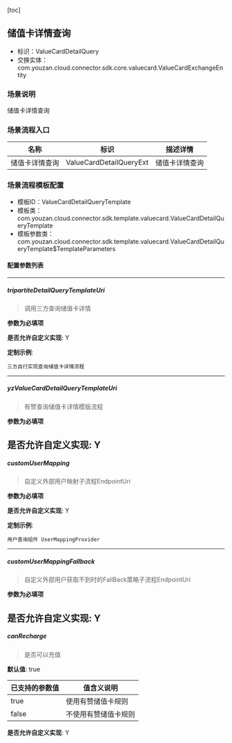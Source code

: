 [toc]

## 储值卡详情查询
- 标识：ValueCardDetailQuery
- 交换实体：com.youzan.cloud.connector.sdk.core.valuecard.ValueCardExchangeEntity
### 场景说明
储值卡详情查询
### 场景流程入口

名称 | 标识 | 描述详情
---|---|---
储值卡详情查询 | ValueCardDetailQueryExt | 储值卡详情查询

### 场景流程模板配置
- 模板ID：ValueCardDetailQueryTemplate
- 模板类：com.youzan.cloud.connector.sdk.template.valuecard.ValueCardDetailQueryTemplate
- 模板参数类：com.youzan.cloud.connector.sdk.template.valuecard.ValueCardDetailQueryTemplate$TemplateParameters

#### 配置参数列表

---
##### tripartiteDetailQueryTemplateUri
> 调用三方查询储值卡详情

**参数为必填项**


**是否允许自定义实现**: Y

**定制示例**:
```
三方自行实现查询储值卡详情流程
```
---
##### yzValueCardDetailQueryTemplateUri
> 有赞查询储值卡详情模版流程

**参数为必填项**


**是否允许自定义实现**: Y
---
##### customUserMapping
> 自定义外部用户映射子流程EndpointUri

**参数为必填项**


**是否允许自定义实现**: Y

**定制示例**:
```
用户查询组件 UserMappingProvider
```
---
##### customUserMappingFallback
> 自定义外部用户获取不到时的FallBack策略子流程EndpointUri

**参数为必填项**


**是否允许自定义实现**: Y
---
##### canRecharge
> 是否可以充值

**默认值**: true

已支持的参数值 | 值含义说明
---|---
true | 使用有赞储值卡规则
false | 不使用有赞储值卡规则

**是否允许自定义实现**: Y

